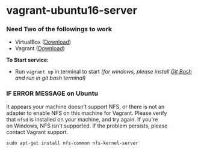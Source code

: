 # vagrant-ubuntu16-server

### Need Two of the followings to work
- VirtualBox (<a href="https://www.virtualbox.org/wiki/Downloads" target="_blank">Download</a>)
- Vagrant (<a href="https://www.vagrantup.com/downloads.html" target="_blank">Download</a>)

**To Start service:**
- Run `vagrant up` in terminal to start
*(for windows, please install <a href="https://git-scm.com/download/win">Git Bash</a> and run in git bash terminal)*



### IF ERROR MESSAGE on Ubuntu
It appears your machine doesn't support NFS, or there is not an  
adapter to enable NFS on this machine for Vagrant. Please verify  
that `nfsd` is installed on your machine, and try again. If you're  
on Windows, NFS isn't supported. If the problem persists, please  
contact Vagrant support.  


`sudo apt-get install nfs-common nfs-kernel-server`
